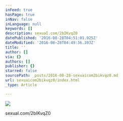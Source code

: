 ```yaml
---
inFeed: true
hasPage: true
inNav: false
inLanguage: null
keywords: []
description: sexuaI.com/2bIKvqZ0
datePublished: '2016-08-28T04:51:01.925Z'
dateModified: '2016-08-28T04:49:36.393Z'
title: ''
author: []
via: {}
authors: []
publisher: {}
starred: false
sourcePath: _posts/2016-08-28-sexuaicom2bikvqz0.md
url: sexuaicom2bikvqz0/index.html
_type: Article

---
```

![](https://the-grid-user-content.s3-us-west-2.amazonaws.com/48b7e2fc-4830-4a33-83a5-3b8931b7a160.jpg)

sexuaI.com/2bIKvqZ0